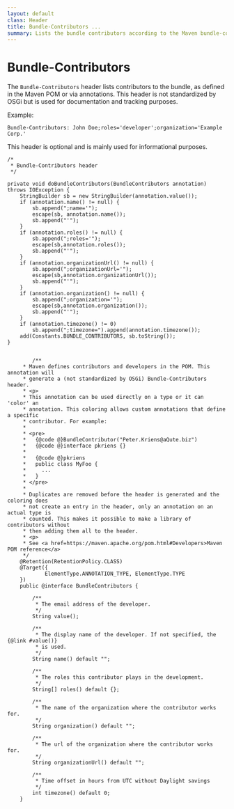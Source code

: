 ```yaml
---
layout: default
class: Header
title: Bundle-Contributors ... 
summary: Lists the bundle contributors according to the Maven bundle-contributors pom entry
---
```


# Bundle-Contributors

The `Bundle-Contributors` header lists contributors to the bundle, as defined in the Maven POM or via annotations. This header is not standardized by OSGi but is used for documentation and tracking purposes.

Example:

```
Bundle-Contributors: John Doe;roles='developer';organization='Example Corp.'
```

This header is optional and is mainly used for informational purposes.
	
	/*
	 * Bundle-Contributors header
	 */

	private void doBundleContributors(BundleContributors annotation) throws IOException {
		StringBuilder sb = new StringBuilder(annotation.value());
		if (annotation.name() != null) {
			sb.append(";name='");
			escape(sb, annotation.name());
			sb.append("'");
		}
		if (annotation.roles() != null) {
			sb.append(";roles='");
			escape(sb,annotation.roles());
			sb.append("'");
		}
		if (annotation.organizationUrl() != null) {
			sb.append(";organizationUrl='");
			escape(sb,annotation.organizationUrl());
			sb.append("'");
		}
		if (annotation.organization() != null) {
			sb.append(";organization='");
			escape(sb,annotation.organization());
			sb.append("'");
		}
		if (annotation.timezone() != 0)
			sb.append(";timezone=").append(annotation.timezone());
		add(Constants.BUNDLE_CONTRIBUTORS, sb.toString());
	}
	
	
			/**
		 * Maven defines contributors and developers in the POM. This annotation will
		 * generate a (not standardized by OSGi) Bundle-Contributors header.
		 * <p>
		 * This annotation can be used directly on a type or it can 'color' an
		 * annotation. This coloring allows custom annotations that define a specific
		 * contributor. For example:
		 * 
		 * <pre>
		 *   {@code @}BundleContributor("Peter.Kriens@aQute.biz")
		 *   {@code @}interface pkriens {}
		 *   
		 *   {@code @}pkriens
		 *   public class MyFoo {
		 *     ...
		 *   }
		 * </pre>
		 * 
		 * Duplicates are removed before the header is generated and the coloring does
		 * not create an entry in the header, only an annotation on an actual type is
		 * counted. This makes it possible to make a library of contributors without
		 * then adding them all to the header.
		 * <p>
		 * See <a href=https://maven.apache.org/pom.html#Developers>Maven POM reference</a>
		 */
		@Retention(RetentionPolicy.CLASS)
		@Target({
				ElementType.ANNOTATION_TYPE, ElementType.TYPE
		})
		public @interface BundleContributors {
		
			/**
			 * The email address of the developer.
			 */
			String value();
		
			/**
			 * The display name of the developer. If not specified, the {@link #value()}
			 * is used.
			 */
			String name() default "";
		
			/**
			 * The roles this contributor plays in the development.
			 */
			String[] roles() default {};
		
			/**
			 * The name of the organization where the contributor works for.
			 */
			String organization() default "";
		
			/**
			 * The url of the organization where the contributor works for.
			 */
			String organizationUrl() default "";
		
			/**
			 * Time offset in hours from UTC without Daylight savings
			 */
			int timezone() default 0;
		}